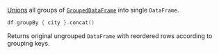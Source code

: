 [//]: # (title: union)

<!---IMPORT org.jetbrains.kotlinx.dataframe.samples.api.Analyze-->

[Unions](multipleDataFrames.md#union) all groups of [`GroupedDataFrame`](groupBy.md) into single `DataFrame`.

<!---FUN groupByUnion-->

```kotlin
df.groupBy { city }.concat()
```

<!---END-->

Returns original ungrouped `DataFrame` with reordered rows according to grouping keys.
